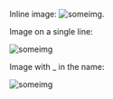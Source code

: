 Inline image: ![someimg](myfile.png).

Image on a single line:

![someimg](myfile.png)

Image with _ in the name:

![someimg](my_file.png)